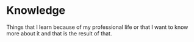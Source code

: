 # Knowledge
Things that I learn because of my professional life or that I want to know more about it and that is the result of that.
